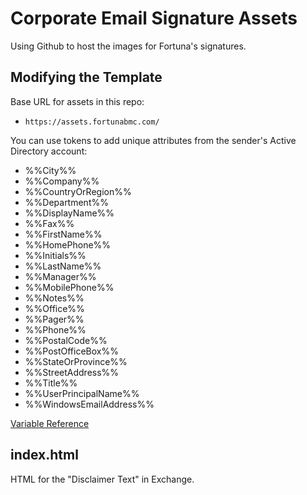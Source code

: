 # Corporate Email Signature Assets
Using Github to host the images for Fortuna's signatures.

## Modifying the Template
Base URL for assets in this repo:
 - `https://assets.fortunabmc.com/`

You can use tokens to add unique attributes from the sender's Active Directory account:
- %%City%%
- %%Company%%
- %%CountryOrRegion%%
- %%Department%%
- %%DisplayName%%
- %%Fax%%
- %%FirstName%%
- %%HomePhone%%
- %%Initials%%
- %%LastName%%
- %%Manager%%
- %%MobilePhone%%
- %%Notes%%
- %%Office%%
- %%Pager%%
- %%Phone%%
- %%PostalCode%%
- %%PostOfficeBox%%
- %%StateOrProvince%%
- %%StreetAddress%%
- %%Title%%
- %%UserPrincipalName%%
- %%WindowsEmailAddress%%

[Variable Reference](https://learn.microsoft.com/en-us/exchange/policy-and-compliance/mail-flow-rules/signatures?view=exchserver-2019#format-your-disclaimer)

## index.html

HTML for the "Disclaimer Text" in Exchange.
